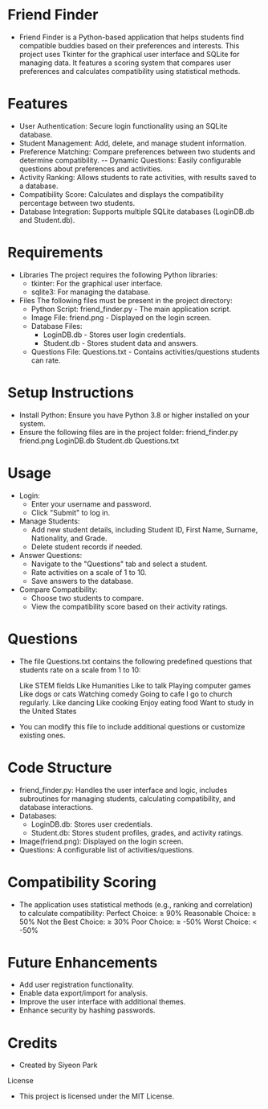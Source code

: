 # Friend Finder
- Friend Finder is a Python-based application that helps students find compatible buddies based on their preferences and interests. This project uses Tkinter for the graphical user interface and SQLite for managing data. It features a scoring system that compares user preferences and calculates compatibility using statistical methods.

# Features
- User Authentication: Secure login functionality using an SQLite database.
- Student Management: Add, delete, and manage student information.
- Preference Matching: Compare preferences between two students and determine compatibility.
-- Dynamic Questions: Easily configurable questions about preferences and activities.
- Activity Ranking: Allows students to rate activities, with results saved to a database.
- Compatibility Score: Calculates and displays the compatibility percentage between two students.
- Database Integration: Supports multiple SQLite databases (LoginDB.db and Student.db).

# Requirements

- Libraries
  The project requires the following Python libraries:
  - tkinter: For the graphical user interface.
  - sqlite3: For managing the database.
- Files
  The following files must be present in the project directory:
  - Python Script: friend_finder.py - The main application script.
  - Image File: friend.png - Displayed on the login screen.
  - Database Files:
    - LoginDB.db - Stores user login credentials.
    - Student.db - Stores student data and answers.
  - Questions File: Questions.txt - Contains activities/questions students can rate.

# Setup Instructions
- Install Python: Ensure you have Python 3.8 or higher installed on your system.
- Ensure the following files are in the project folder:
    friend_finder.py
    friend.png
    LoginDB.db
    Student.db
    Questions.txt

# Usage
- Login:
  - Enter your username and password.
  - Click "Submit" to log in.
- Manage Students:
  - Add new student details, including Student ID, First Name, Surname, Nationality, and Grade.
  - Delete student records if needed.
- Answer Questions:
  - Navigate to the "Questions" tab and select a student.
  - Rate activities on a scale of 1 to 10.
  - Save answers to the database.
- Compare Compatibility:
  - Choose two students to compare.
  - View the compatibility score based on their activity ratings.

# Questions
- The file Questions.txt contains the following predefined questions that students rate on a scale from 1 to 10:
  
  Like STEM fields
  Like Humanities
  Like to talk
  Playing computer games
  Like dogs or cats
  Watching comedy
  Going to cafe
  I go to church regularly.
  Like dancing
  Like cooking
  Enjoy eating food
  Want to study in the United States

- You can modify this file to include additional questions or customize existing ones.

# Code Structure
- friend_finder.py: Handles the user interface and logic, includes subroutines for managing students, calculating compatibility, and database interactions.
- Databases:
  - LoginDB.db: Stores user credentials.
  - Student.db: Stores student profiles, grades, and activity ratings.
- Image(friend.png): Displayed on the login screen.
- Questions: A configurable list of activities/questions.

# Compatibility Scoring
- The application uses statistical methods (e.g., ranking and correlation) to calculate compatibility:
  Perfect Choice: ≥ 90%
  Reasonable Choice: ≥ 50%
  Not the Best Choice: ≥ 30%
  Poor Choice: ≥ -50%
  Worst Choice: < -50%

# Future Enhancements
- Add user registration functionality.
- Enable data export/import for analysis.
- Improve the user interface with additional themes.
- Enhance security by hashing passwords.

# Credits
- Created by Siyeon Park

License
- This project is licensed under the MIT License.
